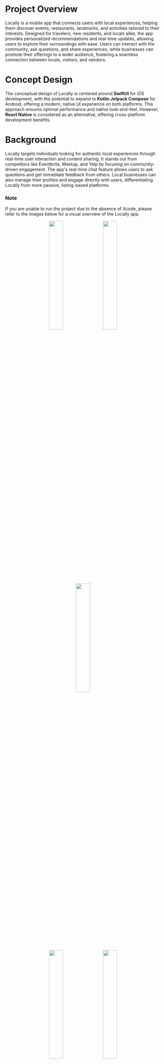 # Project Overview
Locally is a mobile app that connects users with local experiences, helping them discover events, restaurants, landmarks, and activities tailored to their interests. Designed for travelers, new residents, and locals alike, the app provides personalized recommendations and real-time updates, allowing users to explore their surroundings with ease. Users can interact with the community, ask questions, and share experiences, while businesses can promote their offerings to a wider audience, fostering a seamless connection between locals, visitors, and vendors.

# Concept Design
The conceptual design of Locally is centered around **SwiftUI** for iOS development, with the potential to expand to **Kotlin Jetpack Compose** for Android, offering a modern, native UI experience on both platforms. This approach ensures optimal performance and native look-and-feel. However, **React Native** is considered as an alternative, offering cross-platform development benefits.

# Background
Locally targets individuals looking for authentic local experiences through real-time user interaction and content sharing. It stands out from competitors like Eventbrite, Meetup, and Yelp by focusing on community-driven engagement. The app's real-time chat feature allows users to ask questions and get immediate feedback from others. Local businesses can also manage their profiles and engage directly with users, differentiating Locally from more passive, listing-based platforms.

### Note
If you are unable to run the project due to the absence of Xcode, please refer to the images below for a visual overview of the Locally app.

<p align="center">
  <span style="margin: 0 10px;"> <!-- Adjust margin as needed -->
    <img src="https://github.com/user-attachments/assets/a05222cd-1c93-4bc2-b6ef-391fab44550e" width="30%" />
  </span>
  <span style="margin: 0 10px;"> <!-- Adjust margin as needed -->
    <img src="https://github.com/user-attachments/assets/4de557f7-8e55-46aa-a1cd-cf007d3ee67a" width="30%" />
  </span>
  <span style="margin: 0 10px;"> <!-- Adjust margin as needed -->
    <img src="https://github.com/user-attachments/assets/3cf341fb-0f15-4c50-b489-83be8e281bdc" width="30%" />
  </span>
</p>

<p align="center">
  <span style="margin: 0 10px;"> <!-- Adjust margin as needed -->
    <img src="https://github.com/user-attachments/assets/6199687b-f807-445b-b726-6f7c44cf70db" width="30%" />
  </span>
  <span style="margin: 0 10px;"> <!-- Adjust margin as needed -->
    <img src="https://github.com/user-attachments/assets/7a255bc4-45ab-4848-8644-2c06ea8daf59" width="30%" />
  </span>
  <span style="margin: 0 10px;"> <!-- Adjust margin as needed -->
    <img src="https://github.com/user-attachments/assets/6d06e3a9-628d-4d26-9378-d01ebd41d705" width="30%" />
  </span>
</p>
